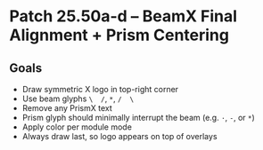 # Patch 25.50a-d – BeamX Final Alignment + Prism Centering

## Goals
- Draw symmetric X logo in top-right corner
- Use beam glyphs `\  /`, `*`, `/  \`
- Remove any PrismX text
- Prism glyph should minimally interrupt the beam (e.g. `·`, `-`, or `*`)
- Apply color per module mode
- Always draw last, so logo appears on top of overlays
